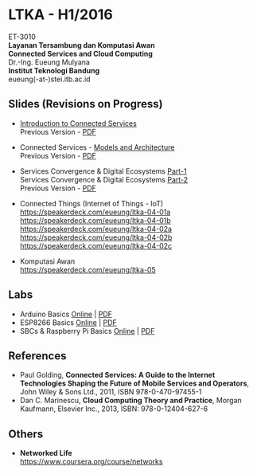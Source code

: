 LTKA - H1/2016
==============

ET-3010  
**Layanan Tersambung dan Komputasi Awan**   
**Connected Services and Cloud Computing**  
Dr.-Ing. Eueung Mulyana  
**Institut Teknologi Bandung**  
eueung(-at-)stei.itb.ac.id

Slides (Revisions on Progress)
--------------
- [Introduction to Connected Services](https://speakerdeck.com/eueung/introduction-to-connected-services)  
  Previous Version - [PDF](https://speakerdeck.com/eueung/ltka-01)   

- Connected Services - [Models and Architecture](https://speakerdeck.com/eueung/connected-services-models-and-architecture)    
  Previous Version - [PDF](https://speakerdeck.com/eueung/ltka-02)

- Services Convergence & Digital Ecosystems [Part-1](https://speakerdeck.com/eueung/services-convergence)    
  Services Convergence & Digital Ecosystems [Part-2](https://speakerdeck.com/eueung/digital-ecosystems)    
  Previous Version - [PDF](https://speakerdeck.com/eueung/ltka-03)

- Connected Things (Internet of Things - IoT)  
  https://speakerdeck.com/eueung/ltka-04-01a  
  https://speakerdeck.com/eueung/ltka-04-01b  
  https://speakerdeck.com/eueung/ltka-04-02a  
  https://speakerdeck.com/eueung/ltka-04-02b  
  https://speakerdeck.com/eueung/ltka-04-02c  

- Komputasi Awan   
  https://speakerdeck.com/eueung/ltka-05   

Labs
--------------
- Arduino Basics [Online](http://eueung.github.io/ET3010/arduino) | [PDF](https://speakerdeck.com/eueung/arduino-basics)
- ESP8266 Basics [Online](http://eueung.github.io/ET3010/esp8266) | [PDF](https://speakerdeck.com/eueung/esp8266-basics)
- SBCs & Raspberry Pi Basics [Online](http://eueung.github.io/ET3010/raspi) | [PDF](https://speakerdeck.com/eueung/single-board-computers-and-raspberry-pi-basics)

References
--------------
- Paul Golding, **Connected Services: A Guide to the Internet Technologies Shaping the Future of Mobile Services and Operators**, John Wiley & Sons Ltd., 2011, ISBN 978-0-470-97455-1
- Dan C. Marinescu, **Cloud Computing Theory and Practice**, Morgan Kaufmann, Elsevier Inc., 2013, ISBN: 978-0-12404-627-6

Others
--------------
- **Networked Life**  
  https://www.coursera.org/course/networks  
  



